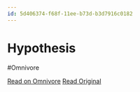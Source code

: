```yaml
---
id: 5d406374-f68f-11ee-b73d-b3d7916c0182
---
```


# Hypothesis
#Omnivore

[Read on Omnivore](https://omnivore.app/me/hypothesis-18ec3b8289c)
[Read Original](https://hypothes.is/a/qWsvTPaIEe6yQoOfUokmmw)

